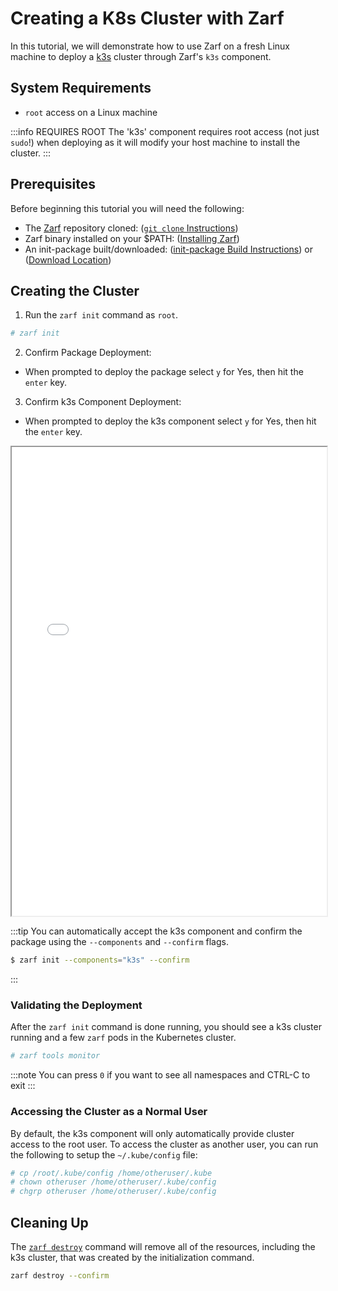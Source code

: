 # Creating a K8s Cluster with Zarf

In this tutorial, we will demonstrate how to use Zarf on a fresh Linux machine to deploy a [k3s](https://k3s.io/) cluster through Zarf's `k3s` component.

## System Requirements

-  `root` access on a Linux machine

:::info REQUIRES ROOT
The 'k3s' component requires root access (not just `sudo`!) when deploying as it will modify your host machine to install the cluster.
:::

## Prerequisites

Before beginning this tutorial you will need the following:

- The [Zarf](https://github.com/defenseunicorns/zarf) repository cloned: ([`git clone` Instructions](https://docs.github.com/en/repositories/creating-and-managing-repositories/cloning-a-repository))
- Zarf binary installed on your $PATH: ([Installing Zarf](../1-getting-started/index.md#installing-zarf))
- An init-package built/downloaded: ([init-package Build Instructions](./0-using-zarf-package-create.md)) or ([Download Location](https://github.com/defenseunicorns/zarf/releases))

## Creating the Cluster

1. Run the `zarf init` command as `root`.

```sh
# zarf init
```

2. Confirm Package Deployment: <br/>
- When prompted to deploy the package select `y` for Yes, then hit the `enter` key. <br/>

3. Confirm k3s Component Deployment: <br/>
- When prompted to deploy the k3s component select `y` for Yes, then hit the `enter` key.

<iframe src="/docs/tutorials/k3s_init.html" height="750px" width="100%"></iframe>

:::tip
You can automatically accept the k3s component and confirm the package using the `--components` and `--confirm` flags.

```sh
$ zarf init --components="k3s" --confirm
```
:::

### Validating the Deployment
After the `zarf init` command is done running, you should see a k3s cluster running and a few `zarf` pods in the Kubernetes cluster.

```sh
# zarf tools monitor
```
:::note
You can press `0` if you want to see all namespaces and CTRL-C to exit
:::

### Accessing the Cluster as a Normal User
By default, the k3s component will only automatically provide cluster access to the root user. To access the cluster as another user, you can run the following to setup the `~/.kube/config` file:

```sh
# cp /root/.kube/config /home/otheruser/.kube
# chown otheruser /home/otheruser/.kube/config
# chgrp otheruser /home/otheruser/.kube/config
```

## Cleaning Up

The [`zarf destroy`](../2-the-zarf-cli/100-cli-commands/zarf_destroy.md) command will remove all of the resources, including the k3s cluster, that was created by the initialization command.

```sh
zarf destroy --confirm
```
